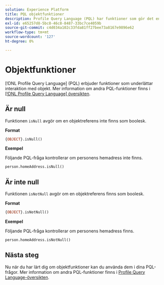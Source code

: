 ```yaml
---
solution: Experience Platform
title: PQL objektfunktioner
description: Profile Query Language (PQL) har funktioner som gör det enklare att interagera med objekt.
exl-id: e65257d8-5bc8-46c8-8487-33bc7ce4059b
source-git-commit: c4d034a102c33fda81ff27bee73a8167e9896e62
workflow-type: tm+mt
source-wordcount: '127'
ht-degree: 0%

---
```


# Objektfunktioner

[!DNL Profile Query Language] (PQL) erbjuder funktioner som underlättar interaktion med objekt. Mer information om andra PQL-funktioner finns i [[!DNL Profile Query Language] översikten](./overview.md).

## Är null

Funktionen `isNull` avgör om en objektreferens inte finns som boolesk.

**Format**

```sql
{OBJECT}.isNull()
```

**Exempel**

Följande PQL-fråga kontrollerar om personens hemadress inte finns.

```sql
person.homeAddress.isNull()
```

## Är inte null

Funktionen `isNotNull` avgör om en objektreferens finns som boolesk.

**Format**

```sql
{OBJECT}.isNotNull()
```

**Exempel**

Följande PQL-fråga kontrollerar om personens hemadress finns.

```sql
person.homeAddress.isNotNull()
```

## Nästa steg

Nu när du har lärt dig om objektfunktioner kan du använda dem i dina PQL-frågor. Mer information om andra PQL-funktioner finns i [Profile Query Language-översikten](./overview.md).
